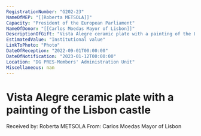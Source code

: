 ```yaml
---
RegistrationNumber: "G202-23"
NameOfMEP: "[[Roberta METSOLA]]"
Capacity: "President of the European Parliament"
NameOfDonor: "[[Carlos Moedas Mayor of Lisbon]]"
DescriptionOfGift: "Vista Alegre ceramic plate with a painting of the Lisbon castle"
EstimatedValue: "Institutional value"
LinkToPhoto: "Photo"
DateOfReception: "2022-09-01T00:00:00"
DateOfNotification: "2023-01-12T00:00:00"
Location: "DG PRES-Members' Administration Unit"
Miscellaneous: nan
---
```


# Vista Alegre ceramic plate with a painting of the Lisbon castle

Received by: Roberta METSOLA
From: Carlos Moedas Mayor of Lisbon

